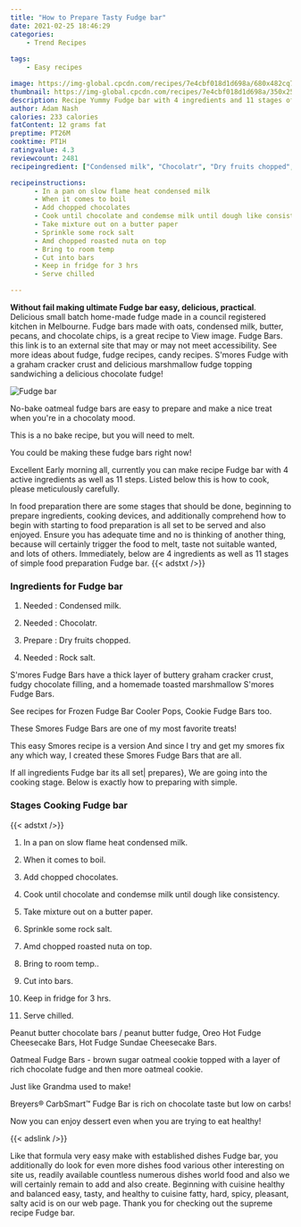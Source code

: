 ```yaml
---
title: "How to Prepare Tasty Fudge bar"
date: 2021-02-25 18:46:29
categories:
    - Trend Recipes
    
tags:
    - Easy recipes

image: https://img-global.cpcdn.com/recipes/7e4cbf018d1d698a/680x482cq70/fudge-bar-recipe-main-photo.jpg
thumbnail: https://img-global.cpcdn.com/recipes/7e4cbf018d1d698a/350x250cq70/fudge-bar-recipe-main-photo.jpg
description: Recipe Yummy Fudge bar with 4 ingredients and 11 stages of easy cooking.
author: Adam Nash
calories: 233 calories
fatContent: 12 grams fat
preptime: PT26M
cooktime: PT1H
ratingvalue: 4.3
reviewcount: 2481
recipeingredient: ["Condensed milk", "Chocolatr", "Dry fruits chopped", "Rock salt"]

recipeinstructions: 
      - In a pan on slow flame heat condensed milk 
      - When it comes to boil 
      - Add chopped chocolates 
      - Cook until chocolate and condemse milk until dough like consistency 
      - Take mixture out on a butter paper 
      - Sprinkle some rock salt 
      - Amd chopped roasted nuta on top 
      - Bring to room temp 
      - Cut into bars 
      - Keep in fridge for 3 hrs 
      - Serve chilled

---
```




**Without fail making ultimate Fudge bar easy, delicious, practical**. Delicious small batch home-made fudge made in a council registered kitchen in Melbourne. Fudge bars made with oats, condensed milk, butter, pecans, and chocolate chips, is a great recipe to View image. Fudge Bars. this link is to an external site that may or may not meet accessibility. See more ideas about fudge, fudge recipes, candy recipes. S&#39;mores Fudge with a graham cracker crust and delicious marshmallow fudge topping sandwiching a delicious chocolate fudge!


![Fudge bar](https://img-global.cpcdn.com/recipes/7e4cbf018d1d698a/680x482cq70/fudge-bar-recipe-main-photo.jpg "Fudge bar")



No-bake oatmeal fudge bars are easy to prepare and make a nice treat when you&#39;re in a chocolaty mood.

This is a no bake recipe, but you will need to melt.

You could be making these fudge bars right now!


Excellent Early morning all, currently you can make recipe Fudge bar with 4 active ingredients as well as 11 steps. Listed below this is how to cook, please meticulously carefully.

In food preparation there are some stages that should be done, beginning to prepare ingredients, cooking devices, and additionally comprehend how to begin with starting to food preparation is all set to be served and also enjoyed. Ensure you has adequate time and no is thinking of another thing, because will certainly trigger the food to melt, taste not suitable wanted, and lots of others. Immediately, below are 4 ingredients as well as 11 stages of simple food preparation Fudge bar.
{{< adstxt />}}

### Ingredients for Fudge bar


1. Needed  : Condensed milk.

1. Needed  : Chocolatr.

1. Prepare  : Dry fruits chopped.

1. Needed  : Rock salt.


S&#39;mores Fudge Bars have a thick layer of buttery graham cracker crust, fudgy chocolate filling, and a homemade toasted marshmallow S&#39;mores Fudge Bars.

See recipes for Frozen Fudge Bar Cooler Pops, Cookie Fudge Bars too.

These Smores Fudge Bars are one of my most favorite treats!

This easy Smores recipe is a version And since I try and get my smores fix any which way, I created these Smores Fudge Bars that are all.


If all ingredients Fudge bar its all set| prepares}, We are going into the cooking stage. Below is exactly how to preparing with simple.

### Stages Cooking Fudge bar

{{< adstxt />}}


1. In a pan on slow flame heat condensed milk.



1. When it comes to boil.



1. Add chopped chocolates.



1. Cook until chocolate and condemse milk until dough like consistency.



1. Take mixture out on a butter paper.



1. Sprinkle some rock salt.



1. Amd chopped roasted nuta on top.



1. Bring to room temp..



1. Cut into bars.



1. Keep in fridge for 3 hrs.



1. Serve chilled.




Peanut butter chocolate bars / peanut butter fudge, Oreo Hot Fudge Cheesecake Bars, Hot Fudge Sundae Cheesecake Bars.

Oatmeal Fudge Bars - brown sugar oatmeal cookie topped with a layer of rich chocolate fudge and then more oatmeal cookie.

Just like Grandma used to make!

Breyers® CarbSmart™ Fudge Bar is rich on chocolate taste but low on carbs!

Now you can enjoy dessert even when you are trying to eat healthy!


{{< adslink />}}

Like that formula very easy make with established dishes Fudge bar, you additionally do look for even more dishes food various other interesting on site us, readily available countless numerous dishes world food and also we will certainly remain to add and also create. Beginning with cuisine healthy and balanced easy, tasty, and healthy to cuisine fatty, hard, spicy, pleasant, salty acid is on our web page. Thank you for checking out the supreme recipe Fudge bar.
